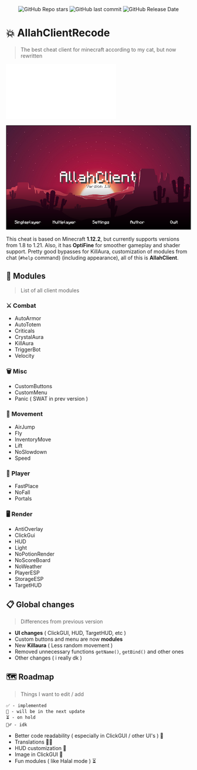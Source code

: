 <div align="center">
    <img alt="GitHub Repo stars" src="https://img.shields.io/github/stars/pablushaa/AllahClientRecode?style=flat">
    <img alt="GitHub last commit" src="https://img.shields.io/github/last-commit/pablushaa/AllahClientRecode">
    <img alt="GitHub Release Date" src="https://img.shields.io/github/release-date/pablushaa/AllahClientRecode?style=flat">
</div>

# 💥 AllahClientRecode
>  The best cheat client for minecraft according to my cat, but now rewritten

![Russian Translate](README_RU.md)

![screenshot](./screenshot.png)

This cheat is based on Minecraft **1.12.2**, but currently supports versions from 1.8 to 1.21. Also, it has **OptiFine** for smoother gameplay and shader support. Pretty good bypasses for KillAura, customization of modules from chat (```#help``` command) (including appearance), all of this is **AllahClient**.

## 👾 Modules
> List of all client modules

### ⚔️ Combat
- AutoArmor
- AutoTotem
- Criticals
- CrystalAura
- KillAura
- TriggerBot
- Velocity

### 🗑 Misc
- CustomButtons
- CustomMenu
- Panic ( SWAT in prev version )

### 👟 Movement
- AirJump
- Fly
- InventoryMove
- Lift
- NoSlowdown
- Speed

### 👤 Player
- FastPlace
- NoFall
- Portals

### 🖥 Render
- AntiOverlay
- ClickGui
- HUD
- Light
- NoPotionRender
- NoScoreBoard
- NoWeather
- PlayerESP
- StorageESP
- TargetHUD

## 📋 Global changes
> Differences from previous version

- **UI changes** ( ClickGUI, HUD, TargetHUD, etc )
- Custom buttons and menu are now **modules**
- New **Killaura** ( Less random movement )
- Removed unnecessary functions  ```getName()```, ```getBind()``` and other ones
- Other changes ( i really dk )

## 🗺 Roadmap
> Things I want to edit / add

```
✅ - implemented
📎 - will be in the next update
⏳ - on hold
🤷‍♂️ - idk
```

- Better code readability ( especially in ClickGUI / other UI's ) 📎
- Translations 🤷‍♂️
- HUD customization 📎
- Image in ClickGUI 📎
- Fun modules ( like Halal mode ) ⏳